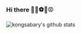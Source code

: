 ### Hi there 👋:basketball::soccer::tennis::baseball:

<!--
**kongsabary/kongsabary** is a ✨ _special_ ✨ repository because its `README.md` (this file) appears on your GitHub profile.

Here are some ideas to get you started:

- 🔭 I’m currently working on ...
- 🌱 I’m currently learning ...
- 👯 I’m looking to collaborate on ...
- 🤔 I’m looking for help with ...
- 💬 Ask me about ...
- 📫 How to reach me: ...
- 😄 Pronouns: ...
- ⚡ Fun fact: ...
-->

![kongsabary's github stats](https://github-readme-stats.vercel.app/api?username=kongsabary&show_icons=true)
